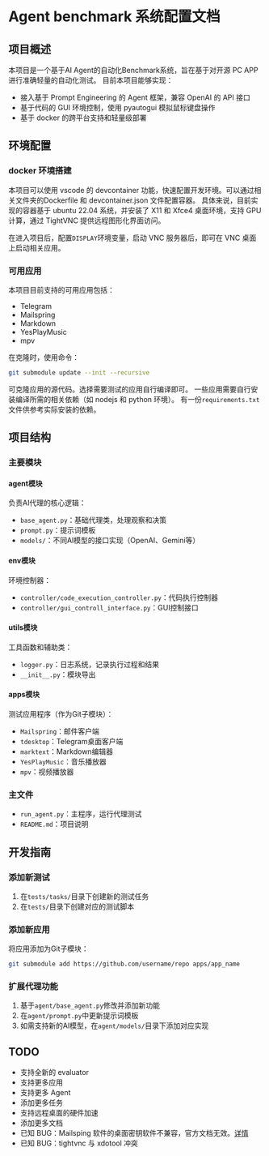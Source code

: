 # Agent benchmark 系统配置文档


## 项目概述

本项目是一个基于AI Agent的自动化Benchmark系统，旨在基于对开源 PC APP 进行准确轻量的自动化测试。
目前本项目能够实现：
- 接入基于 Prompt Engineering 的 Agent 框架，兼容 OpenAI 的 API 接口
- 基于代码的 GUI 环境控制，使用 pyautogui 模拟鼠标键盘操作
- 基于 docker 的跨平台支持和轻量级部署



## 环境配置

### docker 环境搭建

本项目可以使用 vscode 的 devcontainer 功能，快速配置开发环境。可以通过相关文件夹的Dockerfile 和 devcontainer.json 文件配置容器。
具体来说，目前实现的容器基于 ubuntu 22.04 系统，并安装了 X11 和 Xfce4 桌面环境，支持 GPU 计算，通过 TightVNC 提供远程图形化界面访问。

在进入项目后，配置`DISPLAY`环境变量，启动 VNC 服务器后，即可在 VNC 桌面上启动相关应用。

### 可用应用

本项目目前支持的可用应用包括：
- Telegram
- Mailspring
- Markdown
- YesPlayMusic
- mpv

在克隆时，使用命令：
```bash
git submodule update --init --recursive
```
可克隆应用的源代码。选择需要测试的应用自行编译即可。
一些应用需要自行安装编译所需的相关依赖（如 nodejs 和 python 环境）。
有一份`requirements.txt`文件供参考实际安装的依赖。

## 项目结构

### 主要模块

#### agent模块
负责AI代理的核心逻辑：
- `base_agent.py`：基础代理类，处理观察和决策
- `prompt.py`：提示词模板
- `models/`：不同AI模型的接口实现（OpenAI、Gemini等）

#### env模块
环境控制器：
- `controller/code_execution_controller.py`：代码执行控制器
- `controller/gui_controll_interface.py`：GUI控制接口

#### utils模块
工具函数和辅助类：
- `logger.py`：日志系统，记录执行过程和结果
- `__init__.py`：模块导出

#### apps模块
测试应用程序（作为Git子模块）：
- `Mailspring`：邮件客户端
- `tdesktop`：Telegram桌面客户端
- `marktext`：Markdown编辑器
- `YesPlayMusic`：音乐播放器
- `mpv`：视频播放器

### 主文件

- `run_agent.py`：主程序，运行代理测试
- `README.md`：项目说明


## 开发指南

### 添加新测试

1. 在`tests/tasks/`目录下创建新的测试任务
2. 在`tests/`目录下创建对应的测试脚本

### 添加新应用

将应用添加为Git子模块：
   ```bash
   git submodule add https://github.com/username/repo apps/app_name
   ```

### 扩展代理功能

1. 基于`agent/base_agent.py`修改并添加新功能
2. 在`agent/prompt.py`中更新提示词模板
3. 如需支持新的AI模型，在`agent/models/`目录下添加对应实现

## TODO

- 支持全新的 evaluator
- 支持更多应用
- 支持更多 Agent
- 添加更多任务
- 支持远程桌面的硬件加速
- 添加更多文档
- 已知 BUG：Mailsping 软件的桌面密钥软件不兼容，官方文档无效。[详情](https://community.getmailspring.com/t/password-management-error/199/2)
- 已知 BUG：tightvnc 与 xdotool 冲突